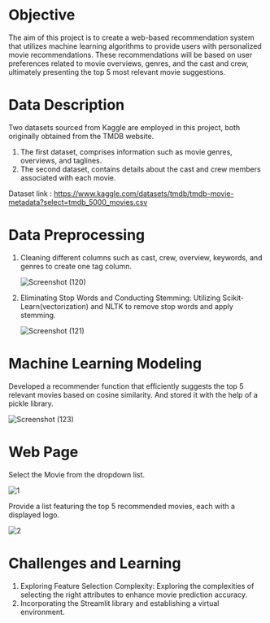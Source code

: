 # Objective 

The aim of this project is to create a web-based recommendation system that utilizes machine learning algorithms to provide users with personalized movie recommendations. These recommendations will be based on user preferences related to movie overviews, genres, and the cast and crew, ultimately presenting the top 5 most relevant movie suggestions.

# Data Description

Two datasets sourced from Kaggle are employed in this project, both originally obtained from the TMDB website. 
1. The first dataset, comprises information such as movie genres, overviews, and taglines. 
2. The second dataset, contains details about the cast and crew members associated with each movie.

Dataset link :  https://www.kaggle.com/datasets/tmdb/tmdb-movie-metadata?select=tmdb_5000_movies.csv

# Data Preprocessing

1. Cleaning  different columns such as cast, crew, overview, keywords, and genres to create one tag column.
   
    ![Screenshot (120)](https://github.com/MinalJain17/Movie-Recommender-System/assets/132137245/4d397a7d-40e1-45b0-bdd9-6aad6bf1b2ac)

3. Eliminating Stop Words and Conducting Stemming: Utilizing Scikit-Learn(vectorization) and NLTK to remove stop words and apply stemming.
   
    ![Screenshot (121)](https://github.com/MinalJain17/Movie-Recommender-System/assets/132137245/d86f3323-74b2-41b0-bb20-f5bc045fd889)

# Machine Learning Modeling

Developed a recommender function that efficiently suggests the top 5 relevant movies based on cosine similarity. And stored it with the help of a pickle library.

   ![Screenshot (123)](https://github.com/MinalJain17/Movie-Recommender-System/assets/132137245/b80938f1-3da8-4ad2-90b0-c3ccc0c0ea2c)

# Web Page

Select the Movie from the dropdown list.

![1](https://github.com/MinalJain17/Movie-Recommender-System/assets/132137245/b8cfb864-69ea-484a-a967-cb05a0cf7e49)

Provide a list featuring the top 5 recommended movies, each with a displayed logo.

![2](https://github.com/MinalJain17/Movie-Recommender-System/assets/132137245/75be4efe-e6a3-42e8-8331-30217497d0a3)

# Challenges and Learning

1. Exploring Feature Selection Complexity: Exploring the complexities of selecting the right attributes to enhance movie prediction accuracy.
2. Incorporating the Streamlit library and establishing a virtual environment.

